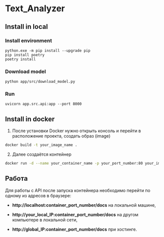 # Text_Analyzer

## Install in local

### Install environment

```commandline
python.exe -m pip install --upgrade pip
pip install poetry
poetry install
```
### Download model
```commandline
python app/src/download_model.py
```

### Run
```commandline
uvicorn app.src.api:app --port 8000
```

## Install in docker
1. После установки Docker нужно открыть консоль и перейти в расположение проекта, создать образ (image)

```bash
docker build -t your_image_name .
```

2. Далее создаётся контейнер

```bash
docker run -d --name your_container_name -p your_port_number:80 your_image_name
```

## Работа

Для работы с API после запуска контейнера необходимо перейти по одному из адресов в браузере:

- **http://localhost:container_port_number/docs** на локальной машине,

- **http://your_local_IP:container_port_number/docs** на другом компьютере в локальной сети,

- **http://global_IP:container_port_number/docs** при хостинге.